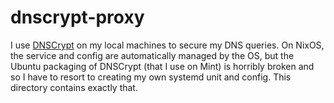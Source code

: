 # dnscrypt-proxy

I use [DNSCrypt](https://github.com/DNSCrypt/dnscrypt-proxy) on my local machines to secure my DNS queries. On NixOS, the service and config are automatically managed by the OS, but the Ubuntu packaging of DNSCrypt (that I use on Mint) is horribly broken and so I have to resort to creating my own systemd unit and config. This directory contains exactly that.

